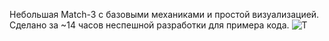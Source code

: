 Небольшая Match-3 с базовыми механиками и простой визуализацией. Сделано за ~14 часов неспешной разработки для примера кода.
![T](https://github.com/user-attachments/assets/b70d94e8-f177-4471-8855-16321c483191)
